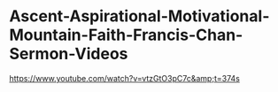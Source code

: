 # Ascent-Aspirational-Motivational-Mountain-Faith-Francis-Chan-Sermon-Videos
https://www.youtube.com/watch?v=vtzGtO3pC7c&amp;t=374s

